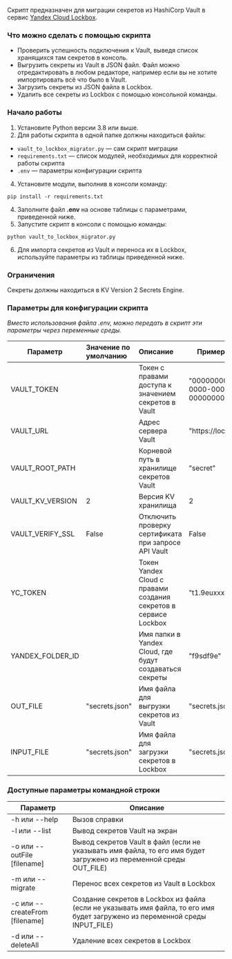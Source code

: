 Скрипт предназначен для миграции секретов из HashiCorp Vault в сервис [Yandex Cloud Lockbox](https://cloud.yandex.ru/services/lockbox).

### Что можно сделать с помощью скрипта
 - Проверить успешность подключения к Vault, выведя список хранящихся там секретов в консоль.
 - Выгрузить секреты из Vault в JSON файл. Файл можно отредактировать в любом редакторе, например если вы не хотите импортировать всё что было в Vault.
 - Загрузить секреты из JSON файла в Lockbox. 
 - Удалить все секреты из Lockbox с помощью консольной команды.

### Начало работы
1. Установите Python версии 3.8 или выше.
2. Для работы скрипта в одной папке должны находиться файлы:
- `vault_to_lockbox_migrator.py` — сам скрипт миграции
- `requirements.txt` — список модулей, необходимых для корректной работы скрипта
- `.env` — параметры конфигурации скрипта

4. Установите модули, выполнив в консоли команду:

`pip install -r requirements.txt`

4. Заполните файл __.env__ на основе таблицы с параметрами, приведенной ниже. 
5. Запустите скрипт в консоли с помощью команды:

 `python vault_to_lockbox_migrator.py`
 
6. Для импорта секретов из Vault и переноса их в Lockbox, используйте параметры из таблицы приведенной ниже.

### Ограничения
Секреты должны находиться в KV Version 2 Secrets Engine.

### Параметры для конфигурации скрипта

_Вместо использования файла .env, можно передать в скрипт эти параметры через переменные среды._

| Параметр         | Значение по умолчанию | Описание                                                         | Пример значения                        |
|------------------|:----------------------|:-----------------------------------------------------------------|----------------------------------------|
| VAULT_TOKEN      |                       | Токен с правами доступа к значением секретов в Vault             | "00000000-0000-0000-0000-000000000000" |
| VAULT_URL        |                       | Адрес сервера Vault                                              | "https://localhost:8201"               |
| VAULT_ROOT_PATH  |                       | Корневой путь в хранилище секретов Vault                              | "secret"                               |
| VAULT_KV_VERSION | 2                     | Версия KV хранилища                                              | 2                                      |
| VAULT_VERIFY_SSL | False                 | Отключить проверку сертификата при запросе API Vault             | False                                  |
| YC_TOKEN         |                       | Токен Yandex Cloud с правами создания секретов в сервисе Lockbox | "t1.9euxxx"                            |
| YANDEX_FOLDER_ID |                       | Имя папки в Yandex Cloud, где будут создаваться секреты          | "f9sdf9e"                              |
| OUT_FILE         | "secrets.json"        | Имя файла для выгрузки секретов из Vault                         | "secrets.json"                          |
| INPUT_FILE       | "secrets.json"        | Имя файла для загрузки секретов в Lockbox                        | "secrets.json"                                     |


### Доступные параметры командной строки

| Параметр                       | Описание                                                                                                                      |
|--------------------------------|-------------------------------------------------------------------------------------------------------------------------------|
| -h или --help                  | Вызов справки                                                                                                                 |
| -l или --list                  | Вывод секретов Vault на экран                                                                                                 |
| -o или --outFile [filename]    | Вывод секретов Vault в файл (если не указывать имя файла, то его имя будет загружено из переменной среды OUT_FILE)            |
| -m или --migrate               | Перенос всех секретов из Vault в Lockbox                                                                                      |
| -c или --createFrom [filename] | Создание секретов в Lockbox из файла (если не указывать имя файла, то его имя будет загружено из переменной среды INPUT_FILE) |
| -d или --deleteAll             | Удаление всех секретов в Lockbox                                                                                              |
